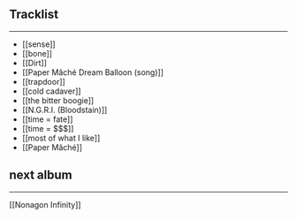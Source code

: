 ## Tracklist
___
- [[sense]]
- [[bone]]
- [[Dirt]]
- [[Paper Mâché Dream Balloon (song)]]
- [[trapdoor]]
- [[cold cadaver]]
- [[the bitter boogie]]
- [[N.G.R.I. (Bloodstain)]]
- [[time = fate]]
- [[time = $$$]]
- [[most of what I like]]
- [[Paper Mâché]]

## next album
___
[[Nonagon Infinity]]
